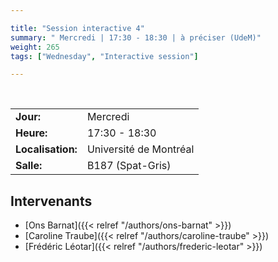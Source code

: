 ```yaml
---

title: "Session interactive 4"
summary: " Mercredi | 17:30 - 18:30 | à préciser (UdeM)"
weight: 265
tags: ["Wednesday", "Interactive session"]

---
```


<br>

| | |
| - | - |
| **Jour:** | Mercredi |
| **Heure:** | 17:30 - 18:30 |
| **Localisation:** | Université de Montréal |
| **Salle:** | B187 (Spat-Gris) |

<!--
## Aperçu

 
-->

## Intervenants

- [Ons Barnat]({{< relref "/authors/ons-barnat" >}})
- [Caroline Traube]({{< relref "/authors/caroline-traube" >}})
- [Frédéric Léotar]({{< relref "/authors/frederic-leotar" >}})